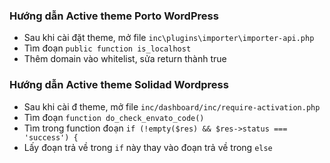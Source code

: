 ### Hướng dẫn Active theme Porto WordPress
- Sau khi cài đặt theme, mở file `inc\plugins\importer\importer-api.php`
- Tìm đoạn `public function is_localhost`
- Thêm domain vào whitelist, sửa return thành true

### Hướng dẫn Active theme Solidad Wordpress
- Sau khi cài đ theme, mở file `inc/dashboard/inc/require-activation.php`
- Tìm đoạn `function do_check_envato_code()`
- Tìm trong function đoạn `if (!empty($res) && $res->status === 'success') {`
- Lấy đoạn trả về trong `if` này thay vào đoạn trả về trong `else`
